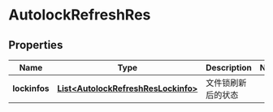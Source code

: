 # AutolockRefreshRes

## Properties
Name | Type | Description | Notes
------------ | ------------- | ------------- | -------------
**lockinfos** | [**List&lt;AutolockRefreshResLockinfo&gt;**](AutolockRefreshResLockinfo.md) | 文件锁刷新后的状态 | 
